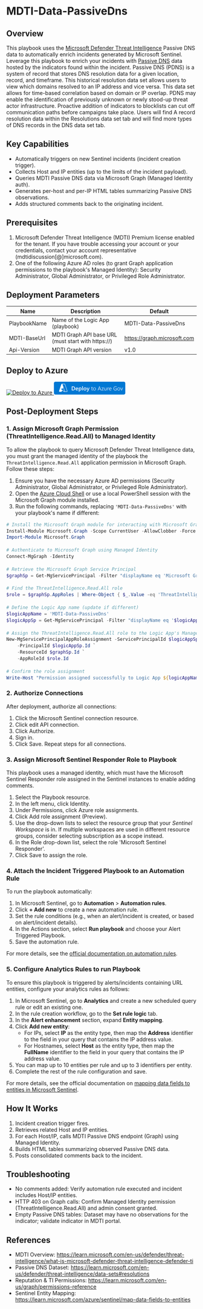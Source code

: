 # MDTI-Data-PassiveDns

## Overview
This playbook uses the [Microsoft Defender Threat Intelligence](https://learn.microsoft.com/en-us/defender/threat-intelligence/what-is-microsoft-defender-threat-intelligence-defender-ti) Passive DNS data to automatically enrich incidents generated by Microsoft Sentinel. Leverage this playbook to enrich your incidents with [Passive DNS](https://learn.microsoft.com/en-us/defender/threat-intelligence/data-sets#resolutions) data hosted by the indicators found within the incident. Passive DNS (PDNS) is a system of record that stores DNS resolution data for a given location, record, and timeframe. This historical resolution data set allows users to view which domains resolved to an IP address and vice versa. This data set allows for time-based correlation based on domain or IP overlap. PDNS may enable the identification of previously unknown or newly stood-up threat actor infrastructure. Proactive addition of indicators to blocklists can cut off communication paths before campaigns take place. Users will find A record resolution data within the Resolutions data set tab and will find more types of DNS records in the DNS data set tab.

## Key Capabilities
- Automatically triggers on new Sentinel incidents (incident creation trigger).
- Collects Host and IP entities (up to the limits of the incident payload).
- Queries MDTI Passive DNS data via Microsoft Graph (Managed Identity auth).
- Generates per-host and per-IP HTML tables summarizing Passive DNS observations.
- Adds structured comments back to the originating incident.

## Prerequisites
1. Microsoft Defender Threat Intelligence (MDTI) Premium license enabled for the tenant. If you have trouble accessing your account or your credentials, contact your account representative (mdtidiscussion[@]microsoft.com).
2. One of the following Azure AD roles (to grant Graph application permissions to the playbook's Managed Identity): Security Administrator, Global Administrator, or Privileged Role Administrator.

## Deployment Parameters
| Name           | Description                                           | Default                     |
|----------------|-------------------------------------------------------|-----------------------------|
| PlaybookName   | Name of the Logic App (playbook)                      | MDTI-Data-PassiveDns        |
| MDTI-BaseUrl   | MDTI Graph API base URL (must start with https://)    | https://graph.microsoft.com |
| Api-Version    | MDTI Graph API version                                | v1.0                        |

## Deploy to Azure
<a href="https://portal.azure.com/#create/Microsoft.Template/uri/https%3A%2F%2Fraw.githubusercontent.com%2FAzure%2FAzure-Sentinel%2Fmaster%2FSolutions%2FMicrosoft%2520Defender%2520Threat%2520Intelligence%2FPlaybooks%2FMDTI-Data-PassiveDns%2Fazuredeploy.json" target="_blank">
    <img src="https://aka.ms/deploytoazurebutton" alt="Deploy to Azure"/>
</a>
<a href="https://portal.azure.us/#create/Microsoft.Template/uri/https%3A%2F%2Fraw.githubusercontent.com%2FAzure%2FAzure-Sentinel%2Fmaster%2FSolutions%2FMicrosoft%2520Defender%2520Threat%2520Intelligence%2FPlaybooks%2FMDTI-Data-PassiveDns%2Fazuredeploy.json" target="_blank">
    <img src="https://raw.githubusercontent.com/Azure/azure-quickstart-templates/master/1-CONTRIBUTION-GUIDE/images/deploytoazuregov.png" alt="Deploy to Azure Gov"/>
</a>

## Post-Deployment Steps

### 1. Assign Microsoft Graph Permission (ThreatIntelligence.Read.All) to Managed Identity
To allow the playbook to query Microsoft Defender Threat Intelligence data, you must grant the managed identity of the playbook the `ThreatIntelligence.Read.All` application permission in Microsoft Graph. Follow these steps:

1. Ensure you have the necessary Azure AD permissions (Security Administrator, Global Administrator, or Privileged Role Administrator).
2. Open the [Azure Cloud Shell](https://shell.azure.com/) or use a local PowerShell session with the Microsoft Graph module installed.
3. Run the following commands, replacing `'MDTI-Data-PassiveDns'` with your playbook's name if different:

```powershell
# Install the Microsoft Graph module for interacting with Microsoft Graph APIs
Install-Module Microsoft.Graph -Scope CurrentUser -AllowClobber -Force
Import-Module Microsoft.Graph

# Authenticate to Microsoft Graph using Managed Identity
Connect-MgGraph -Identity

# Retrieve the Microsoft Graph Service Principal
$graphSp = Get-MgServicePrincipal -Filter "displayName eq 'Microsoft Graph'"

# Find the ThreatIntelligence.Read.All role
$role = $graphSp.AppRoles | Where-Object { $_.Value -eq 'ThreatIntelligence.Read.All' -and $_.AllowedMemberTypes -contains 'Application' }

# Define the Logic App name (update if different)
$logicAppName = 'MDTI-Data-PassiveDns'
$logicAppSp = Get-MgServicePrincipal -Filter "displayName eq '$logicAppName'"

# Assign the ThreatIntelligence.Read.All role to the Logic App's Managed Identity
New-MgServicePrincipalAppRoleAssignment -ServicePrincipalId $logicAppSp.Id `
    -PrincipalId $logicAppSp.Id `
    -ResourceId $graphSp.Id `
    -AppRoleId $role.Id

# Confirm the role assignment
Write-Host "Permission assigned successfully to Logic App ${logicAppName}."
```

### 2. Authorize Connections
After deployment, authorize all connections:

1. Click the Microsoft Sentinel connection resource.
2. Click edit API connection.
3. Click Authorize.
4. Sign in.
5. Click Save.
Repeat steps for all connections.

### 3. Assign Microsoft Sentinel Responder Role to Playbook
This playbook uses a managed identity, which must have the Microsoft Sentinel Responder role assigned in the Sentinel instances to enable adding comments.

1. Select the Playbook resource.
2. In the left menu, click Identity.
3. Under Permissions, click Azure role assignments.
4. Click Add role assignment (Preview).
5. Use the drop-down lists to select the resource group that your *Sentinel Workspace* is in. If multiple workspaces are used in different resource groups, consider selecting subscription as a scope instead.
6. In the Role drop-down list, select the role 'Microsoft Sentinel Responder'.
7. Click Save to assign the role.

### 4. Attach the Incident Triggered Playbook to an Automation Rule
To run the playbook automatically:

1. In Microsoft Sentinel, go to **Automation** > **Automation rules**.
2. Click **+ Add new** to create a new automation rule.
3. Set the rule conditions (e.g., when an alert/incident is created, or based on alert/incident details).
4. In the Actions section, select **Run playbook** and choose your Alert Triggered Playbook.
5. Save the automation rule.

For more details, see the [official documentation on automation rules](https://docs.microsoft.com/azure/sentinel/automate-incident-handling-with-automation-rules#creating-and-managing-automation-rules).

### 5. Configure Analytics Rules to run Playbook
To ensure this playbook is triggered by alerts/incidents containing URL entities, configure your analytics rules as follows:

1. In Microsoft Sentinel, go to **Analytics** and create a new scheduled query rule or edit an existing one.
2. In the rule creation workflow, go to the **Set rule logic** tab.
3. In the **Alert enhancement** section, expand **Entity mapping**.
4. Click **Add new entity**:
   - For IPs, select **IP** as the entity type, then map the **Address** identifier to the field in your query that contains the IP address value.
   - For Hostnames, select **Host** as the entity type, then map the **FullName** identifier to the field in your query that contains the IP address value.
5. You can map up to 10 entities per rule and up to 3 identifiers per entity.
6. Complete the rest of the rule configuration and save.

For more details, see the official documentation on [mapping data fields to entities in Microsoft Sentinel](https://learn.microsoft.com/en-us/azure/sentinel/map-data-fields-to-entities#how-to-map-entities).

## How It Works
1. Incident creation trigger fires.
2. Retrieves related Host and IP entities.
3. For each Host/IP, calls MDTI Passive DNS endpoint (Graph) using Managed Identity.
4. Builds HTML tables summarizing observed Passive DNS data.
5. Posts consolidated comments back to the incident.

## Troubleshooting
- No comments added: Verify automation rule executed and incident includes Host/IP entities.
- HTTP 403 on Graph calls: Confirm Managed Identity permission (ThreatIntelligence.Read.All) and admin consent granted.
- Empty Passive DNS tables: Dataset may have no observations for the indicator; validate indicator in MDTI portal.

## References
- MDTI Overview: https://learn.microsoft.com/en-us/defender/threat-intelligence/what-is-microsoft-defender-threat-intelligence-defender-ti
- Passive DNS Dataset: https://learn.microsoft.com/en-us/defender/threat-intelligence/data-sets#resolutions
- Reputation & TI Permissions: https://learn.microsoft.com/en-us/graph/permissions-reference
- Sentinel Entity Mapping: https://learn.microsoft.com/azure/sentinel/map-data-fields-to-entities

